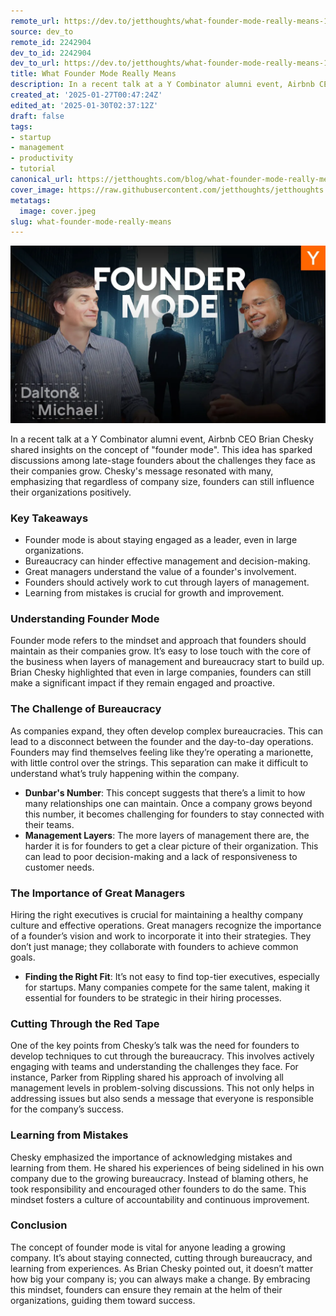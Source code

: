 ```yaml
---
remote_url: https://dev.to/jetthoughts/what-founder-mode-really-means-1ab8
source: dev_to
remote_id: 2242904
dev_to_id: 2242904
dev_to_url: https://dev.to/jetthoughts/what-founder-mode-really-means-1ab8
title: What Founder Mode Really Means
description: In a recent talk at a Y Combinator alumni event, Airbnb CEO Brian Chesky shared insights on the...
created_at: '2025-01-27T00:47:24Z'
edited_at: '2025-01-30T02:37:12Z'
draft: false
tags:
- startup
- management
- productivity
- tutorial
canonical_url: https://jetthoughts.com/blog/what-founder-mode-really-means/
cover_image: https://raw.githubusercontent.com/jetthoughts/jetthoughts.github.io/master/content/blog/what-founder-mode-really-means/cover.jpeg
metatags:
  image: cover.jpeg
slug: what-founder-mode-really-means
---
```

[![What Founder Mode Really Means](file_0.webp)](https://www.youtube.com/watch?v=FlonCU9txXI)

In a recent talk at a Y Combinator alumni event, Airbnb CEO Brian Chesky shared insights on the concept of "founder mode". This idea has sparked discussions among late-stage founders about the challenges they face as their companies grow. Chesky's message resonated with many, emphasizing that regardless of company size, founders can still influence their organizations positively.

### Key Takeaways

*   Founder mode is about staying engaged as a leader, even in large organizations.
*   Bureaucracy can hinder effective management and decision-making.
*   Great managers understand the value of a founder's involvement.
*   Founders should actively work to cut through layers of management.
*   Learning from mistakes is crucial for growth and improvement.

### Understanding Founder Mode

Founder mode refers to the mindset and approach that founders should maintain as their companies grow. It’s easy to lose touch with the core of the business when layers of management and bureaucracy start to build up. Brian Chesky highlighted that even in large companies, founders can still make a significant impact if they remain engaged and proactive.

### The Challenge of Bureaucracy

As companies expand, they often develop complex bureaucracies. This can lead to a disconnect between the founder and the day-to-day operations. Founders may find themselves feeling like they’re operating a marionette, with little control over the strings. This separation can make it difficult to understand what’s truly happening within the company.

*   **Dunbar's Number**: This concept suggests that there’s a limit to how many relationships one can maintain. Once a company grows beyond this number, it becomes challenging for founders to stay connected with their teams.
*   **Management Layers**: The more layers of management there are, the harder it is for founders to get a clear picture of their organization. This can lead to poor decision-making and a lack of responsiveness to customer needs.

### The Importance of Great Managers

Hiring the right executives is crucial for maintaining a healthy company culture and effective operations. Great managers recognize the importance of a founder’s vision and work to incorporate it into their strategies. They don’t just manage; they collaborate with founders to achieve common goals.

*   **Finding the Right Fit**: It’s not easy to find top-tier executives, especially for startups. Many companies compete for the same talent, making it essential for founders to be strategic in their hiring processes.

### Cutting Through the Red Tape

One of the key points from Chesky’s talk was the need for founders to develop techniques to cut through the bureaucracy. This involves actively engaging with teams and understanding the challenges they face. For instance, Parker from Rippling shared his approach of involving all management levels in problem-solving discussions. This not only helps in addressing issues but also sends a message that everyone is responsible for the company’s success.

### Learning from Mistakes

Chesky emphasized the importance of acknowledging mistakes and learning from them. He shared his experiences of being sidelined in his own company due to the growing bureaucracy. Instead of blaming others, he took responsibility and encouraged other founders to do the same. This mindset fosters a culture of accountability and continuous improvement.

### Conclusion

The concept of founder mode is vital for anyone leading a growing company. It’s about staying connected, cutting through bureaucracy, and learning from experiences. As Brian Chesky pointed out, it doesn’t matter how big your company is; you can always make a change. By embracing this mindset, founders can ensure they remain at the helm of their organizations, guiding them toward success.
